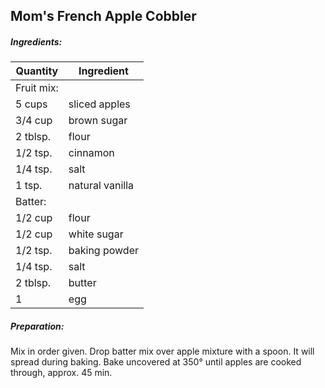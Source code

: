 
## Mom's French Apple Cobbler

##### Ingredients:

| Quantity   | Ingredient      |
|------------|-----------------|
| Fruit mix: |                 |
| 5 cups     | sliced apples   |
| 3/4 cup    | brown sugar     |
| 2 tblsp.   | flour           |
| 1/2 tsp.   | cinnamon        |
| 1/4 tsp.   | salt            |
| 1 tsp.     | natural vanilla |
| Batter:    |                 |
| 1/2 cup    | flour           |
| 1/2 cup    | white sugar     |
| 1/2 tsp.   | baking powder   |
| 1/4 tsp.   | salt            |
| 2 tblsp.   | butter          |
| 1          | egg             |


##### Preparation:

Mix in order given. Drop batter mix over apple mixture with a spoon.  It will spread during
baking.  Bake uncovered at 350&deg; until apples are cooked through, approx. 45 min.

